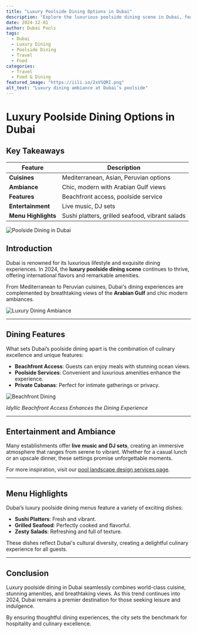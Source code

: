 ```yaml
---
title: "Luxury Poolside Dining Options in Dubai"
description: "Explore the luxurious poolside dining scene in Dubai, featuring international cuisines, breathtaking views, and exceptional amenities."
date: 2024-12-01
author: Dubai Pools
tags:
  - Dubai
  - Luxury Dining
  - Poolside Dining
  - Travel
  - Food
categories:
  - Travel
  - Food & Dining
featured_image: "https://iili.io/2xVSQRI.png"
alt_text: "Luxury dining ambiance at Dubai’s poolside"
---
```


# Luxury Poolside Dining Options in Dubai

## Key Takeaways

| **Feature**         | **Description**                                 |
| ------------------- | ----------------------------------------------- |
| **Cuisines**        | Mediterranean, Asian, Peruvian options          |
| **Ambiance**        | Chic, modern with Arabian Gulf views            |
| **Features**        | Beachfront access, poolside service             |
| **Entertainment**   | Live music, DJ sets                             |
| **Menu Highlights** | Sushi platters, grilled seafood, vibrant salads |

![Poolside Dining in Dubai](img/blog/Luxury_Poolside_Dining_Options_in_Dubai.png)

## Introduction

Dubai is renowned for its luxurious lifestyle and exquisite dining experiences. In 2024, the **luxury poolside dining scene** continues to thrive, offering international flavors and remarkable amenities.

From Mediterranean to Peruvian cuisines, Dubai's dining experiences are complemented by breathtaking views of the **Arabian Gulf** and chic modern ambiances.

![Luxury Dining Ambiance](https://iili.io/2xVSQRI.png)

---

## Dining Features

What sets Dubai’s poolside dining apart is the combination of culinary excellence and unique features:

- **Beachfront Access**: Guests can enjoy meals with stunning ocean views.
- **Poolside Services**: Convenient and luxurious amenities enhance the experience.
- **Private Cabanas**: Perfect for intimate gatherings or privacy.

![Beachfront Dining](https://iili.io/2xVU4I9.png)

_Idyllic Beachfront Access Enhances the Dining Experience_

---

## Entertainment and Ambiance

Many establishments offer **live music and DJ sets**, creating an immersive atmosphere that ranges from serene to vibrant. Whether for a casual lunch or an upscale dinner, these settings promise unforgettable moments.

For more inspiration, visit our [pool landscape design services page](https://poolsdubai.com/services/pool-design-construction).

---

## Menu Highlights

Dubai’s luxury poolside dining menus feature a variety of exciting dishes:

- **Sushi Platters**: Fresh and vibrant.
- **Grilled Seafood**: Perfectly cooked and flavorful.
- **Zesty Salads**: Refreshing and full of texture.

These dishes reflect Dubai's cultural diversity, creating a delightful culinary experience for all guests.

---

## Conclusion

Luxury poolside dining in Dubai seamlessly combines world-class cuisine, stunning amenities, and breathtaking views. As this trend continues into 2024, Dubai remains a premier destination for those seeking leisure and indulgence.

By ensuring thoughtful dining experiences, the city sets the benchmark for hospitality and culinary excellence.
